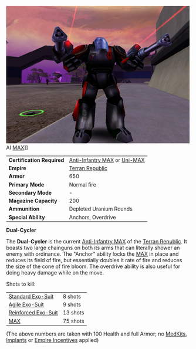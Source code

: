 ![](../images/PSScreenShot0320.jpg "fig:PSScreenShot0320.jpg") AI
[MAX](Mechanized_Assault_Exo-Suit.md)\]\]

|                            |                                                                                                                                            |
| -------------------------- | ------------------------------------------------------------------------------------------------------------------------------------------ |
| **Certification Required** | [Anti-Infantry MAX](../certifications/Anti-Aircraft_MAX_(Certification).md) or [Uni-MAX](../certifications/Uni-MAX_(Certification).md) |
| **Empire**                 | [Terran Republic](../etc/Terran_Republic.md)                                                                                               |
| **Armor**                  | 650                                                                                                                                        |
| **Primary Mode**           | Normal fire                                                                                                                                |
| **Secondary Mode**         | \-                                                                                                                                         |
| **Magazine Capacity**      | 200                                                                                                                                        |
| **Ammunition**             | Depleted Uranium Rounds                                                                                                                    |
| **Special Ability**        | Anchors, Overdrive                                                                                                                         |

**Dual-Cycler**

The **Dual-Cycler** is the current
[Anti-Infantry MAX](../certifications/Anti-Aircraft_MAX_(Certification).md) of
the [Terran Republic](../etc/Terran_Republic.md). It boasts two large chainguns
on both its arms that can literally shower an enemy with ordinance. The "Anchor"
ability locks the [MAX](Mechanized_Assault_Exo-Suit.md) in place and reduces its
field of fire, but essentially doubles it rate of fire and reduces the size of
the cone of fire bloom. The overdrive ability is also useful for doing heavy
damage while on the move.

Shots to kill:

|                                                        |          |
| ------------------------------------------------------ | -------- |
| [Standard Exo-Suit](../armor/Standard_Exo-Suit.md)     | 8 shots  |
| [Agile Exo-Suit](../armor/Agile_Exo-Suit.md)           | 9 shots  |
| [Reinforced Exo-Suit](../armor/Reinforced_Exo-Suit.md) | 13 shots |
| [MAX](Mechanized_Assault_Exo-Suit.md)                  | 75 shots |

(The above numbers are taken with 100 Health and full Armor; no
[MedKits](MedKit.md), [Implants](../implants/Implants.md) or
[Empire Incentives](../etc/Empire_Incentives.md) applied)

<!--[Category:Game Items](Category:Game_Items.md)-->
